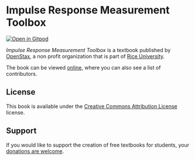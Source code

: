 # Impulse Response Measurement Toolbox

[![Open in Gitpod](https://gitpod.io/button/open-in-gitpod.svg)](https://gitpod.io/from-referrer/)

_Impulse Response Measurement Toolbox_ is a textbook published by [OpenStax](https://openstax.org/), a non profit organization that is part of [Rice University](https://www.rice.edu/).

The book can be viewed [online](https://github.com/cnx-user-books/cnxbook-impulse-response-measurement-toolbox/releases/latest), where you can also see a list of contributors.

## License
This book is available under the [Creative Commons Attribution License](./LICENSE) license.

## Support
If you would like to support the creation of free textbooks for students, your [donations are welcome](https://riceconnect.rice.edu/donation/support-openstax-banner).
